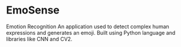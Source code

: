 # EmoSense
Emotion Recognition
An application used to detect complex human expressions and generates an emoji.
Built using Python language and libraries like CNN and CV2.
